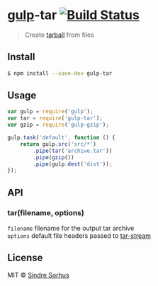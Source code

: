# [gulp](http://gulpjs.com)-tar [![Build Status](https://travis-ci.org/sindresorhus/gulp-tar.svg?branch=master)](https://travis-ci.org/sindresorhus/gulp-tar)

> Create [tarball](http://en.wikipedia.org/wiki/Tar_(computing)) from files


## Install

```sh
$ npm install --save-dev gulp-tar
```


## Usage

```js
var gulp = require('gulp');
var tar = require('gulp-tar');
var gzip = require('gulp-gzip');

gulp.task('default', function () {
	return gulp.src('src/*')
		.pipe(tar('archive.tar'))
		.pipe(gzip())
		.pipe(gulp.dest('dist'));
});
```


## API

### tar(filename, options)
`filename` filename for the output tar archive  
`options` default file headers passed to [tar-stream](https://github.com/mafintosh/tar-stream)


## License

MIT © [Sindre Sorhus](http://sindresorhus.com)
